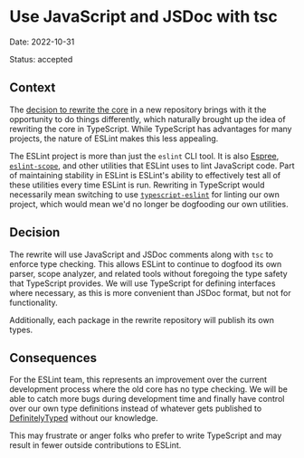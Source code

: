 # Use JavaScript and JSDoc with tsc

Date: 2022-10-31

Status: accepted

## Context

The [decision to rewrite the core](./001-rewrite-core.md) in a new repository brings with it the opportunity to do things differently, which naturally brought up the idea of rewriting the core in TypeScript. While TypeScript has advantages for many projects, the nature of ESLint makes this less appealing.

The ESLint project is more than just the `eslint` CLI tool. It is also [Espree](https://github.com/eslint/espree), [`eslint-scope`](https://github.com/eslint/eslint-scope), and other utilities that ESLint uses to lint JavaScript code. Part of maintaining stability in ESLint is ESLint's ability to effectively test all of these utilities every time ESLint is run. Rewriting in TypeScript would necessarily mean switching to use [`typescript-eslint`](https://typescript-eslint.io) for linting our own project, which would mean we'd no longer be dogfooding our own utilities.

## Decision

The rewrite will use JavaScript and JSDoc comments along with `tsc` to enforce type checking. This allows ESLint to continue to dogfood its own parser, scope analyzer, and related tools without foregoing the type safety that TypeScript provides. We will use TypeScript for defining interfaces where necessary, as this is more convenient than JSDoc format, but not for functionality.

Additionally, each package in the rewrite repository will publish its own types.

## Consequences

For the ESLint team, this represents an improvement over the current development process where the old core has no type checking. We will be able to catch more bugs during development time and finally have control over our own type definitions instead of whatever gets published to [DefinitelyTyped](https://definitelytyped.org/) without our knowledge.

This may frustrate or anger folks who prefer to write TypeScript and may result in fewer outside contributions to ESLint.
